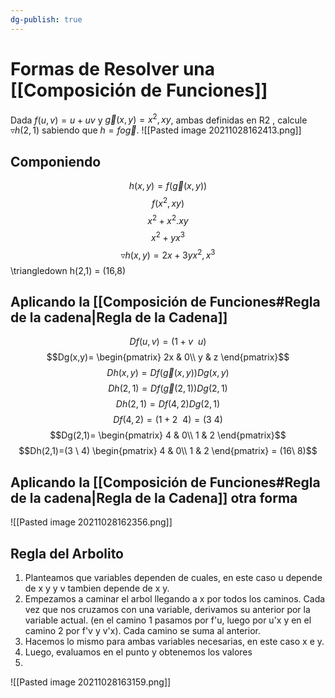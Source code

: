 ```yaml
---
dg-publish: true
---
```

# Formas de Resolver una [[Composición de Funciones]]

Dada $f (u,v) = u + uv$ y $\vec g(x,y) = x^2,xy$, ambas definidas en R2 , calcule $\triangledown h(2,1)$ sabiendo
que $h =  f o \vec g$.
![[Pasted image 20211028162413.png]]
## Componiendo
$$h(x,y)=f(\vec g(x,y))$$
$$f(x^2, xy)$$
$$x^2 + x^2.xy$$
$$x^2+yx^3$$
$$\triangledown h(x,y) =2x+3yx^2, x^3$$
\triangledown h(2,1) = (16,8)

## Aplicando la [[Composición de Funciones#Regla de la cadena|Regla de la Cadena]]
$$Df(u,v)= (1+v \ \  u)$$
$$Dg(x,y)= \begin{pmatrix}  
2x & 0\\  
y & z
\end{pmatrix}$$
$$Dh(x,y)=Df(\vec g(x,y))Dg(x,y)$$
$$Dh(2,1)=Df(\vec g(2,1))Dg(2,1)$$
$$Dh(2,1)=Df(4,2)Dg(2,1)$$
$$Df(4,2)= (1+2 \ \  4)=(3 \ 4)$$
$$Dg(2,1)= \begin{pmatrix}  
4 & 0\\  
1 & 2
\end{pmatrix}$$
$$Dh(2,1)=(3 \ 4) \begin{pmatrix}  
4 & 0\\  
1 & 2
\end{pmatrix} = (16\ 8)$$


## Aplicando la [[Composición de Funciones#Regla de la cadena|Regla de la Cadena]] otra forma

![[Pasted image 20211028162356.png]]

## Regla del Arbolito
1. Planteamos que variables dependen de cuales, en este caso u depende de x y y v tambien depende de x y. 
2. Empezamos a caminar el arbol llegando a x por todos los caminos. Cada vez que nos cruzamos con una variable, derivamos su anterior por la variable actual. (en el camino 1 pasamos por f'u, luego por u'x y en el camino 2 por f'v y v'x). Cada camino se suma al anterior.
3. Hacemos lo mismo para ambas variables necesarias, en este caso x e y. 
4. Luego, evaluamos en el punto y obtenemos los valores
5. 
![[Pasted image 20211028163159.png]]
